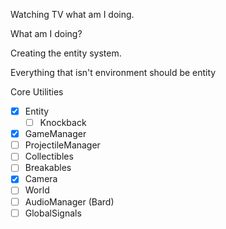Watching TV what am I doing.

What am I doing?

Creating the entity system.

Everything that isn't environment should be entity

Core Utilities
- [x] Entity
	- [ ] Knockback
- [x] GameManager
- [ ] ProjectileManager
- [ ] Collectibles
- [ ] Breakables
- [x] Camera
- [ ] World
- [ ] AudioManager (Bard)
- [ ] GlobalSignals